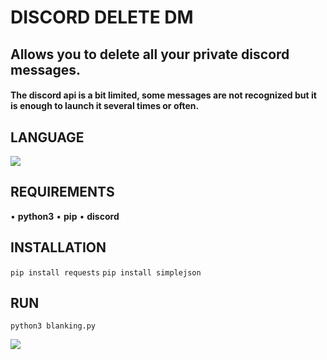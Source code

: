 # DISCORD DELETE DM
## Allows you to delete all your private discord messages.
#### The discord api is a bit limited, some messages are not recognized but it is enough to launch it several times or often.

## LANGUAGE
![](https://www.drapeauxdespays.fr/data/flags/emoji/google/160x160/fr.png)

## REQUIREMENTS
&bull; **python3**
&bull; **pip**
&bull; **discord**

## INSTALLATION
`pip install requests`
`pip install simplejson`

## RUN
`python3 blanking.py`

![](https://i.imgur.com/lNv8fCz.gif)

